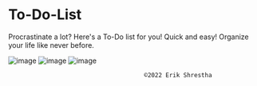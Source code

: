 # To-Do-List
Procrastinate a lot? Here's a To-Do list for you! Quick and easy! Organize your life like never before.

![image](https://user-images.githubusercontent.com/108941456/194475356-bb48c327-a53f-44e1-bec2-aa9ba2b76dc0.png)
![image](https://user-images.githubusercontent.com/108941456/194475587-9fca9ce2-0857-487f-bc5d-49678b4b020a.png)
![image](https://user-images.githubusercontent.com/108941456/194475786-1f875cca-c978-4de6-bf03-66df1b7ccd04.png)


                                          ©️2022 Erik Shrestha
